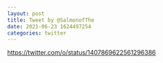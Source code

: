 ```yaml
--- 
layout: post 
title: Tweet by @SalmonofThe 
date: 2021-06-23 1624497254 
categories: twitter 
--- 
```

https://twitter.com/o/status/1407869622561296386